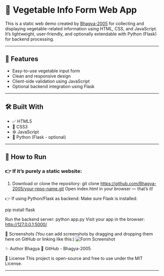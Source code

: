 # 🥕 Vegetable Info Form Web App

This is a static web demo created by [Bhagya-2005](https://github.com/Bhagya-2005) for collecting and displaying vegetable-related information using HTML, CSS, and JavaScript. It’s lightweight, user-friendly, and optionally extendable with Python (Flask) for backend processing.

---

## 🌿 Features

- Easy-to-use vegetable input form
- Clean and responsive design
- Client-side validation using JavaScript
- Optional backend integration using Flask

---

## 🛠️ Built With

- ✅ HTML5
- 🎨 CSS3
- ⚙️ JavaScript
- 🐍 Python (Flask - optional)

---

## 🚀 How to Run

### 👉 If it’s purely a static website:

1. Download or clone the repository:
   git clone https://github.com/Bhagya-2005/your-repo-name.git
Open index.html in your browser — that’s it!

👉 If using Python/Flask as backend:
Make sure Flask is installed:

pip install flask

Run the backend server:
python app.py
Visit your app in the browser:
http://127.0.0.1:5000/

📸 Screenshots
(You can add screenshots by dragging and dropping them here on GitHub or linking like this:)
![Form Screenshot](https://link-to-screenshot.com/image.png)

✨ Author
Bhagya
🔗 GitHub - Bhagya-2005

📄 License
This project is open-source and free to use under the MIT License.

---









